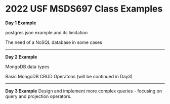 # 2022 USF MSDS697 Class Examples

**Day 1 Example**

postgres json example and its limitation 

The need of a NoSQL database in some cases



--------

**Day 2 Example**

MongoDB data types

Basic MongoDB CRUD Operatons (will be continued in Day3)


--------

**Day 3 Example**
Design and implement more complex queries  - focusing on query and projection operators.

 

